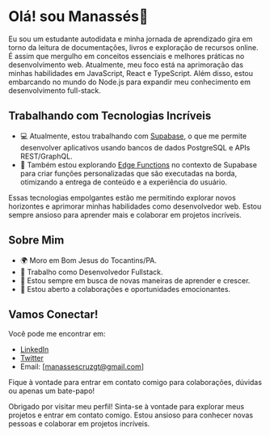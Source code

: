 # Olá! sou Manassés👋

Eu sou um estudante autodidata e minha jornada de aprendizado gira em torno da leitura de documentações, livros e exploração de recursos online. É assim que mergulho em conceitos essenciais e melhores práticas no desenvolvimento web. Atualmente, meu foco está na aprimoração das minhas habilidades em JavaScript, React e TypeScript. Além disso, estou embarcando no mundo do Node.js para expandir meu conhecimento em desenvolvimento full-stack.

## Trabalhando com Tecnologias Incríveis

- 💻 Atualmente, estou trabalhando com [Supabase](https://supabase.io/), o que me permite desenvolver aplicativos usando bancos de dados PostgreSQL e APIs REST/GraphQL.
- 🔧 Também estou explorando [Edge Functions](https://supabase.io/docs/guides/functions) no contexto de Supabase para criar funções personalizadas que são executadas na borda, otimizando a entrega de conteúdo e a experiência do usuário.

Essas tecnologias empolgantes estão me permitindo explorar novos horizontes e aprimorar minhas habilidades como desenvolvedor web. Estou sempre ansioso para aprender mais e colaborar em projetos incríveis.

## Sobre Mim

- 🌍 Moro em Bom Jesus do Tocantins/PA.
- 💼 Trabalho como Desenvolvedor Fullstack.
- 🌱 Estou sempre em busca de novas maneiras de aprender e crescer.
- 👯 Estou aberto a colaborações e oportunidades emocionantes.

## Vamos Conectar!

Você pode me encontrar em:

- [LinkedIn](https://www.linkedin.com/in/manasses-queiroz-2aa342233/)
- [Twitter](https://twitter.com/manasses_dev)
- Email: [manassescruzgt@gmail.com]

Fique à vontade para entrar em contato comigo para colaborações, dúvidas ou apenas um bate-papo!

Obrigado por visitar meu perfil! Sinta-se à vontade para explorar meus projetos e entrar em contato comigo. Estou ansioso para conhecer novas pessoas e colaborar em projetos incríveis.
